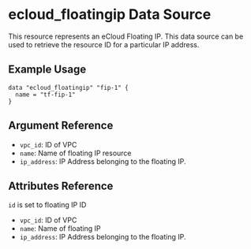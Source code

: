 # ecloud_floatingip Data Source

This resource represents an eCloud Floating IP. This data source can be used to retrieve the resource ID for a particular IP address. 
## Example Usage

```hcl
data "ecloud_floatingip" "fip-1" {
  name = "tf-fip-1"
}
```

## Argument Reference

- `vpc_id`: ID of VPC
- `name`: Name of floating IP resource
- `ip_address`: IP Address belonging to the floating IP.

## Attributes Reference

`id` is set to floating IP ID

- `vpc_id`: ID of VPC
- `name`: Name of floating IP
- `ip_address`: IP Address belonging to the floating IP.
